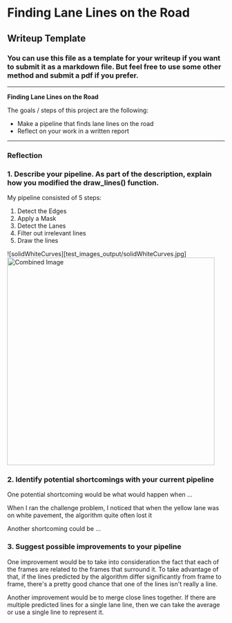 # **Finding Lane Lines on the Road** 

## Writeup Template

### You can use this file as a template for your writeup if you want to submit it as a markdown file. But feel free to use some other method and submit a pdf if you prefer.

---

**Finding Lane Lines on the Road**

The goals / steps of this project are the following:
* Make a pipeline that finds lane lines on the road
* Reflect on your work in a written report


[//]: # (Image References)

[image1]: ./examples/grayscale.jpg "Grayscale"

---

### Reflection

### 1. Describe your pipeline. As part of the description, explain how you modified the draw_lines() function.

My pipeline consisted of 5 steps:

1. Detect the Edges 
2. Apply a Mask
3. Detect the Lanes
4. Filter out irrelevant lines
5. Draw the lines

![solidWhiteCurves][test_images_output/solidWhiteCurves.jpg]
<img src="test_images_output/solidWhiteCurves.jpg" width="480" alt="Combined Image" />


### 2. Identify potential shortcomings with your current pipeline


One potential shortcoming would be what would happen when ... 

When I ran the challenge problem, I noticed that when the yellow lane was on white pavement, the algorithm quite often lost it

Another shortcoming could be ...


### 3. Suggest possible improvements to your pipeline


One improvement would be to take into consideration the fact that each of the frames are related to the frames that surround it. To take advantage of that, if the lines predicted by the algorithm differ significantly from frame to frame, there's a pretty good chance that one of the lines isn't really a line.

Another improvement would be to merge close lines together. If there are multiple predicted lines for a single lane line, then we can take the average or use a single line to represent it.
